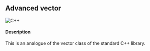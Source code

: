 ## Advanced vector

![C++](https://img.shields.io/badge/С++-00599C)

#### Description
This is an analogue of the vector class of the standard C++ library.
